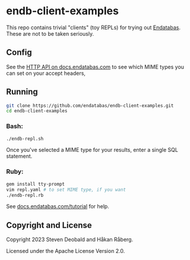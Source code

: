 # endb-client-examples

This repo contains trivial "clients" (toy REPLs) for trying out
[Endatabas](https://github.com/endatabas/endb).
These are not to be taken seriously.

## Config

See the [HTTP API on docs.endatabas.com](https://docs.endatabas.com/tutorial/http_api.html#accept-headers)
to see which MIME types you can set on your accept headers,

## Running

```sh
git clone https://github.com/endatabas/endb-client-examples.git
cd endb-client-examples
```

### Bash:

```sh
./endb-repl.sh
```

Once you've selected a MIME type for your results, enter a single SQL statement.

### Ruby:

```sh
gem install tty-prompt
vim repl.yaml # to set MIME type, if you want
./endb-repl.rb
```

See [docs.endatabas.com/tutorial](https://docs.endatabas.com/tutorial/sql.html)
for help.

## Copyright and License

Copyright 2023 Steven Deobald and Håkan Råberg.

Licensed under the Apache License Version 2.0.

